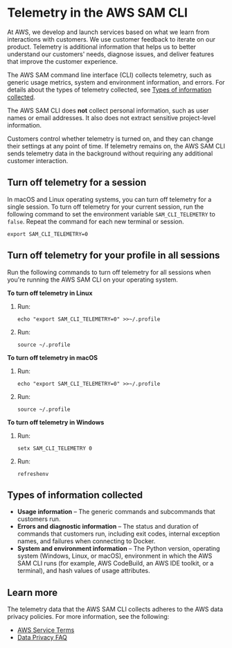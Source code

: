 # Telemetry in the AWS SAM CLI<a name="serverless-sam-telemetry"></a>

At AWS, we develop and launch services based on what we learn from interactions with customers\. We use customer feedback to iterate on our product\. Telemetry is additional information that helps us to better understand our customers' needs, diagnose issues, and deliver features that improve the customer experience\.

The AWS SAM command line interface \(CLI\) collects telemetry, such as generic usage metrics, system and environment information, and errors\. For details about the types of telemetry collected, see [Types of information collected](#serverless-sam-telemtry-data-collected)\.

The AWS SAM CLI does **not** collect personal information, such as user names or email addresses\. It also does not extract sensitive project\-level information\.

Customers control whether telemetry is turned on, and they can change their settings at any point of time\. If telemetry remains on, the AWS SAM CLI sends telemetry data in the background without requiring any additional customer interaction\.

## Turn off telemetry for a session<a name="serverless-sam-telemtry-opt-out"></a>

In macOS and Linux operating systems, you can turn off telemetry for a single session\. To turn off telemetry for your current session, run the following command to set the environment variable `SAM_CLI_TELEMETRY` to `false`\. Repeat the command for each new terminal or session\.

```
export SAM_CLI_TELEMETRY=0
```

## Turn off telemetry for your profile in all sessions<a name="serverless-sam-telemtry-opt-out"></a>

Run the following commands to turn off telemetry for all sessions when you're running the AWS SAM CLI on your operating system\.

**To turn off telemetry in Linux**

1. Run:

   ```
   echo "export SAM_CLI_TELEMETRY=0" >>~/.profile
   ```

1. Run:

   ```
   source ~/.profile
   ```

**To turn off telemetry in macOS**

1. Run:

   ```
   echo "export SAM_CLI_TELEMETRY=0" >>~/.profile
   ```

1. Run:

   ```
   source ~/.profile
   ```

**To turn off telemetry in Windows**

1. Run:

   ```
   setx SAM_CLI_TELEMETRY 0
   ```

1. Run:

   ```
   refreshenv
   ```

## Types of information collected<a name="serverless-sam-telemtry-data-collected"></a>
+ **Usage information** – The generic commands and subcommands that customers run\.
+ **Errors and diagnostic information** – The status and duration of commands that customers run, including exit codes, internal exception names, and failures when connecting to Docker\.
+ **System and environment information** – The Python version, operating system \(Windows, Linux, or macOS\), environment in which the AWS SAM CLI runs \(for example, AWS CodeBuild, an AWS IDE toolkit, or a terminal\), and hash values of usage attributes\.

## Learn more<a name="serverless-sam-telemtry-learn-more"></a>

The telemetry data that the AWS SAM CLI collects adheres to the AWS data privacy policies\. For more information, see the following:
+ [AWS Service Terms](http://aws.amazon.com/service-terms/)
+ [Data Privacy FAQ](http://aws.amazon.com/compliance/data-privacy-faq/)